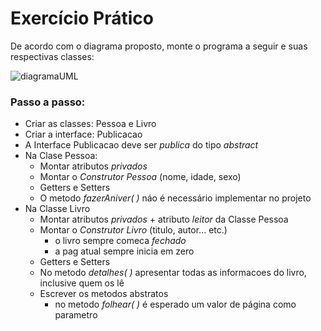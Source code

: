# Exercício Prático

De acordo com o diagrama proposto, monte o programa a seguir e suas respectivas classes:

<!-- ![Diagrama UML do Exercício. Fonte: Curso em Vídeo (Youtube)](https://github.com/eliasalbuquerque/poo-java/blob/main/aula09/diagramaUML.png "Curso em Vídeo") -->

![diagramaUML](https://user-images.githubusercontent.com/78819295/155617840-773b9e90-4d1f-4d02-99f6-79a441074edb.png)


### Passo a passo:

- Criar as classes: Pessoa e Livro
- Criar a interface: Publicacao
- A Interface Publicacao deve ser *publica* do tipo *abstract*
- Na Clase Pessoa:
    - Montar atributos *privados*
    - Montar o *Construtor Pessoa* (nome, idade, sexo) 
    - Getters e Setters
    - O metodo *fazerAniver( )* náo é necessário implementar no projeto
- Na Classe Livro
    - Montar atributos *privados* + atributo *leitor* da Classe Pessoa
    - Montar o *Construtor Livro* (titulo, autor... etc.) 
        - o livro sempre comeca *fechado*
        - a pag atual sempre inicia em zero
    - Getters e Setters
    - No metodo *detalhes( )* apresentar todas as informacoes do livro, inclusive quem os lê
    - Escrever os metodos abstratos
        - no metodo *folhear( )* é esperado um valor de página como parametro
